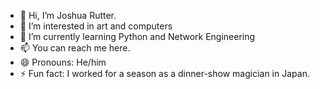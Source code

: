 - 👋 Hi, I’m Joshua Rutter.
- 👀 I’m interested in art and computers
- 🌱 I’m currently learning Python and Network Engineering
- 📫 You can reach me here.
- 😄 Pronouns: He/him
- ⚡ Fun fact: I worked for a season as a dinner-show magician in Japan.
<!---
eggmaninfinity/eggmaninfinity is a ✨ special ✨ repository because its `README.md` (this file) appears on your GitHub profile.
You can click the Preview link to take a look at your changes.
--->

